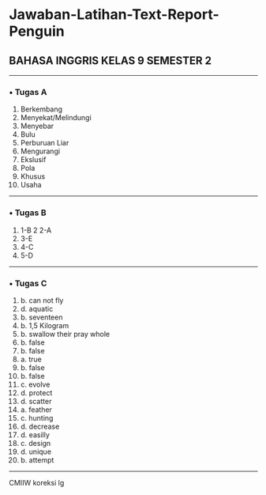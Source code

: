 # Jawaban-Latihan-Text-Report-Penguin
BAHASA INGGRIS KELAS 9 SEMESTER 2
-----------
---
### • Tugas A
1. Berkembang
2. Menyekat/Melindungi
3. Menyebar
4. Bulu
5. Perburuan Liar
6. Mengurangi
7. Ekslusif
8. Pola
9. Khusus
10. Usaha
---
### • Tugas B
1. 1-B
2  2-A
3. 3-E
4. 4-C
5. 5-D
---
### • Tugas C
1. b. can not fly
2. d. aquatic
3. b. seventeen
4. b. 1,5 Kilogram
5. b. swallow their pray whole
6. b. false
7. b. false
8. a. true
9. b. false
10. b. false
11. c. evolve
12. d. protect
13. d. scatter
14. a. feather
15. c. hunting
16. d. decrease
17. d. easilly
18. c. design
19. d. unique
20. b. attempt

----

CMIIW
koreksi lg
